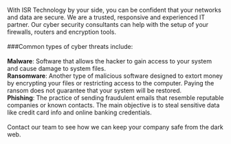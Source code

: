 With ISR Technology by your side, you can be confident that your networks and data are secure. We are a trusted, responsive and experienced IT partner. Our cyber security consultants can help with the setup of your firewalls, routers and encryption tools.<br>
<br>
###Common types of cyber threats include:<br>
<br>
**Malware**: Software that allows the hacker to gain access to your system and cause damage to system files.<br>
**Ransomware**: Another type of malicious software designed to extort money by encrypting your files or restricting access to the computer. Paying the ransom does not guarantee that your system will be restored.<br>
**Phishing**: The practice of sending fraudulent emails that resemble reputable companies or known contacts. The main objective is to steal sensitive data like credit card info and online banking credentials.<br>
<br>
Contact our team to see how we can keep your company safe from the dark web.
